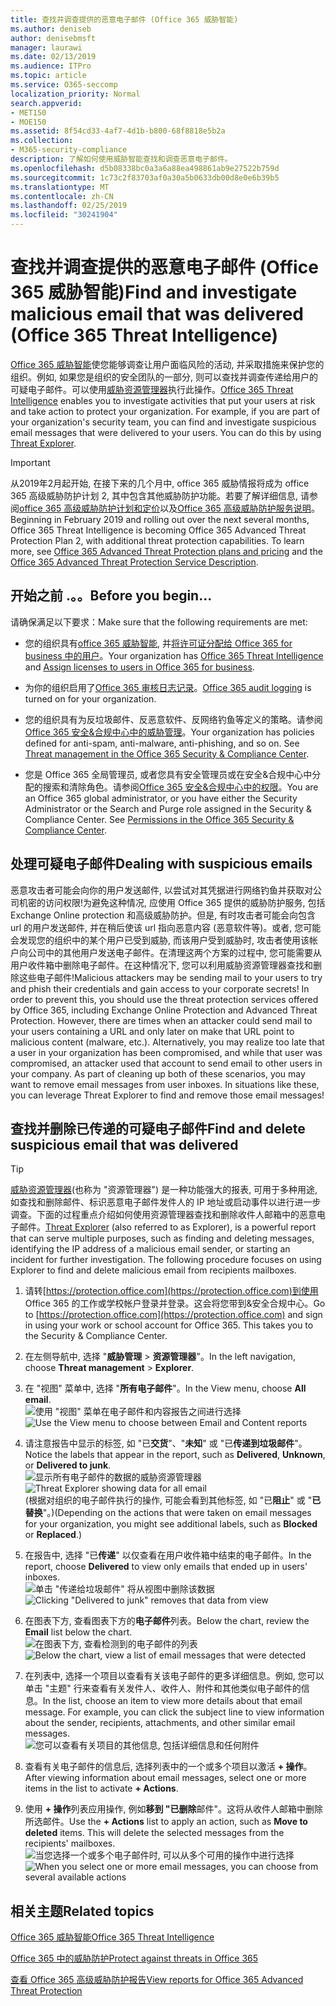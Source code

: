 ```yaml
---
title: 查找并调查提供的恶意电子邮件 (Office 365 威胁智能)
ms.author: deniseb
author: denisebmsft
manager: laurawi
ms.date: 02/13/2019
ms.audience: ITPro
ms.topic: article
ms.service: O365-seccomp
localization_priority: Normal
search.appverid:
- MET150
- MOE150
ms.assetid: 8f54cd33-4af7-4d1b-b800-68f8818e5b2a
ms.collection:
- M365-security-compliance
description: 了解如何使用威胁智能查找和调查恶意电子邮件。
ms.openlocfilehash: d5b08338bc0a3a6a88ea498861ab9e27522b759d
ms.sourcegitcommit: 1c73c2f83703af0a30a5b0633db00d8e0e6b39b5
ms.translationtype: MT
ms.contentlocale: zh-CN
ms.lasthandoff: 02/25/2019
ms.locfileid: "30241904"
---
```

# <a name="find-and-investigate-malicious-email-that-was-delivered-office-365-threat-intelligence"></a><span data-ttu-id="e5c30-103">查找并调查提供的恶意电子邮件 (Office 365 威胁智能)</span><span class="sxs-lookup"><span data-stu-id="e5c30-103">Find and investigate malicious email that was delivered (Office 365 Threat Intelligence)</span></span>

<span data-ttu-id="e5c30-p101">[Office 365 威胁智能](office-365-ti.md)使您能够调查让用户面临风险的活动, 并采取措施来保护您的组织。例如, 如果您是组织的安全团队的一部分, 则可以查找并调查传递给用户的可疑电子邮件。可以使用[威胁资源管理器](get-started-with-ti.md#threat-explorer)执行此操作。</span><span class="sxs-lookup"><span data-stu-id="e5c30-p101">[Office 365 Threat Intelligence](office-365-ti.md) enables you to investigate activities that put your users at risk and take action to protect your organization. For example, if you are part of your organization's security team, you can find and investigate suspicious email messages that were delivered to your users. You can do this by using [Threat Explorer](get-started-with-ti.md#threat-explorer).</span></span>
  
> [!IMPORTANT]
> <span data-ttu-id="e5c30-p102">从2019年2月起开始, 在接下来的几个月中, office 365 威胁情报将成为 office 365 高级威胁防护计划 2, 其中包含其他威胁防护功能。若要了解详细信息, 请参阅[office 365 高级威胁防护计划和定价](https://products.office.com/exchange/advance-threat-protection)以及[Office 365 高级威胁防护服务说明](https://docs.microsoft.com/office365/servicedescriptions/office-365-advanced-threat-protection-service-description)。</span><span class="sxs-lookup"><span data-stu-id="e5c30-p102">Beginning in February 2019 and rolling out over the next several months, Office 365 Threat Intelligence is becoming Office 365 Advanced Threat Protection Plan 2, with additional threat protection capabilities. To learn more, see [Office 365 Advanced Threat Protection plans and pricing](https://products.office.com/exchange/advance-threat-protection) and the [Office 365 Advanced Threat Protection Service Description](https://docs.microsoft.com/office365/servicedescriptions/office-365-advanced-threat-protection-service-description).</span></span>
  
## <a name="before-you-begin"></a><span data-ttu-id="e5c30-109">开始之前 .。。</span><span class="sxs-lookup"><span data-stu-id="e5c30-109">Before you begin...</span></span>

<span data-ttu-id="e5c30-110">请确保满足以下要求：</span><span class="sxs-lookup"><span data-stu-id="e5c30-110">Make sure that the following requirements are met:</span></span>
  
- <span data-ttu-id="e5c30-111">您的组织具有[office 365 威胁智能](office-365-ti.md), 并[将许可证分配给 Office 365 for business 中的用户](https://support.office.com/article/997596b5-4173-4627-b915-36abac6786dc)。</span><span class="sxs-lookup"><span data-stu-id="e5c30-111">Your organization has [Office 365 Threat Intelligence](office-365-ti.md) and [Assign licenses to users in Office 365 for business](https://support.office.com/article/997596b5-4173-4627-b915-36abac6786dc).</span></span>
    
- <span data-ttu-id="e5c30-112">为你的组织启用了[Office 365 审核日志记录](turn-audit-log-search-on-or-off.md)。</span><span class="sxs-lookup"><span data-stu-id="e5c30-112">[Office 365 audit logging](turn-audit-log-search-on-or-off.md) is turned on for your organization.</span></span> 
    
- <span data-ttu-id="e5c30-p103">您的组织具有为反垃圾邮件、反恶意软件、反网络钓鱼等定义的策略。请参阅[Office 365 安全&amp;合规中心中的威胁管理](threat-management.md)。</span><span class="sxs-lookup"><span data-stu-id="e5c30-p103">Your organization has policies defined for anti-spam, anti-malware, anti-phishing, and so on. See [Threat management in the Office 365 Security &amp; Compliance Center](threat-management.md).</span></span>
    
- <span data-ttu-id="e5c30-p104">您是 Office 365 全局管理员, 或者您具有安全管理员或在安全&amp;合规中心中分配的搜索和清除角色。请参阅[Office 365 安全&amp;合规中心中的权限](permissions-in-the-security-and-compliance-center.md)。</span><span class="sxs-lookup"><span data-stu-id="e5c30-p104">You are an Office 365 global administrator, or you have either the Security Administrator or the Search and Purge role assigned in the Security &amp; Compliance Center. See [Permissions in the Office 365 Security &amp; Compliance Center](permissions-in-the-security-and-compliance-center.md).</span></span>
    
## <a name="dealing-with-suspicious-emails"></a><span data-ttu-id="e5c30-117">处理可疑电子邮件</span><span class="sxs-lookup"><span data-stu-id="e5c30-117">Dealing with suspicious emails</span></span>

<span data-ttu-id="e5c30-p105">恶意攻击者可能会向你的用户发送邮件, 以尝试对其凭据进行网络钓鱼并获取对公司机密的访问权限!为避免这种情况, 应使用 Office 365 提供的威胁防护服务, 包括 Exchange Online protection 和高级威胁防护。但是, 有时攻击者可能会向包含 url 的用户发送邮件, 并在稍后使该 url 指向恶意内容 (恶意软件等)。或者, 您可能会发现您的组织中的某个用户已受到威胁, 而该用户受到威胁时, 攻击者使用该帐户向公司中的其他用户发送电子邮件。在清理这两个方案的过程中, 您可能需要从用户收件箱中删除电子邮件。在这种情况下, 您可以利用威胁资源管理器查找和删除这些电子邮件!</span><span class="sxs-lookup"><span data-stu-id="e5c30-p105">Malicious attackers may be sending mail to your users to try and phish their credentials and gain access to your corporate secrets! In order to prevent this, you should use the threat protection services offered by Office 365, including Exchange Online Protection and Advanced Threat Protection. However, there are times when an attacker could send mail to your users containing a URL and only later on make that URL point to malicious content (malware, etc.). Alternatively, you may realize too late that a user in your organization has been compromised, and while that user was compromised, an attacker used that account to send email to other users in your company. As part of cleaning up both of these scenarios, you may want to remove email messages from user inboxes. In situations like these, you can leverage Threat Explorer to find and remove those email messages!</span></span>
  
## <a name="find-and-delete-suspicious-email-that-was-delivered"></a><span data-ttu-id="e5c30-124">查找并删除已传递的可疑电子邮件</span><span class="sxs-lookup"><span data-stu-id="e5c30-124">Find and delete suspicious email that was delivered</span></span>

> [!TIP]
> <span data-ttu-id="e5c30-p106">[威胁资源管理器](get-started-with-ti.md#threat-explorer)(也称为 "资源管理器") 是一种功能强大的报表, 可用于多种用途, 如查找和删除邮件、标识恶意电子邮件发件人的 IP 地址或启动事件以进行进一步调查。下面的过程重点介绍如何使用资源管理器查找和删除收件人邮箱中的恶意电子邮件。</span><span class="sxs-lookup"><span data-stu-id="e5c30-p106">[Threat Explorer](get-started-with-ti.md#threat-explorer) (also referred to as Explorer), is a powerful report that can serve multiple purposes, such as finding and deleting messages, identifying the IP address of a malicious email sender, or starting an incident for further investigation. The following procedure focuses on using Explorer to find and delete malicious email from recipients mailboxes.</span></span> 
  
1. <span data-ttu-id="e5c30-p107">请转[https://protection.office.com](https://protection.office.com)到使用 Office 365 的工作或学校帐户登录并登录。这会将您带到&amp;安全合规中心。</span><span class="sxs-lookup"><span data-stu-id="e5c30-p107">Go to [https://protection.office.com](https://protection.office.com) and sign in using your work or school account for Office 365. This takes you to the Security &amp; Compliance Center.</span></span> 
    
2. <span data-ttu-id="e5c30-129">在左侧导航中, 选择 "**威胁管理** \> **资源管理器**"。</span><span class="sxs-lookup"><span data-stu-id="e5c30-129">In the left navigation, choose **Threat management** \> **Explorer**.</span></span>
    
3. <span data-ttu-id="e5c30-130">在 "视图" 菜单中, 选择 "**所有电子邮件**"。</span><span class="sxs-lookup"><span data-stu-id="e5c30-130">In the View menu, choose **All email**.</span></span><br/><span data-ttu-id="e5c30-131">![使用 "视图" 菜单在电子邮件和内容报告之间进行选择](media/d39013ff-93b6-42f6-bee5-628895c251c2.png)</span><span class="sxs-lookup"><span data-stu-id="e5c30-131">![Use the View menu to choose between Email and Content reports](media/d39013ff-93b6-42f6-bee5-628895c251c2.png)</span></span>
  
4. <span data-ttu-id="e5c30-132">请注意报告中显示的标签, 如 "已**交货**"、"**未知**" 或 "已**传递到垃圾邮件**"。</span><span class="sxs-lookup"><span data-stu-id="e5c30-132">Notice the labels that appear in the report, such as **Delivered**, **Unknown**, or **Delivered to junk**.</span></span><br/><span data-ttu-id="e5c30-133">![显示所有电子邮件的数据的威胁资源管理器](media/208826ed-a85e-446f-b276-b5fdc312fbcb.png)</span><span class="sxs-lookup"><span data-stu-id="e5c30-133">![Threat Explorer showing data for all email](media/208826ed-a85e-446f-b276-b5fdc312fbcb.png)</span></span><br/><span data-ttu-id="e5c30-134">(根据对组织的电子邮件执行的操作, 可能会看到其他标签, 如 "已**阻止**" 或 "**已替换**"。)</span><span class="sxs-lookup"><span data-stu-id="e5c30-134">(Depending on the actions that were taken on email messages for your organization, you might see additional labels, such as **Blocked** or **Replaced**.)</span></span>
    
5. <span data-ttu-id="e5c30-135">在报告中, 选择 "已**传递**" 以仅查看在用户收件箱中结束的电子邮件。</span><span class="sxs-lookup"><span data-stu-id="e5c30-135">In the report, choose **Delivered** to view only emails that ended up in users' inboxes.</span></span><br/><span data-ttu-id="e5c30-136">![单击 "传递给垃圾邮件" 将从视图中删除该数据](media/e6fb2e47-461e-4f6f-8c65-c331bd858758.png)</span><span class="sxs-lookup"><span data-stu-id="e5c30-136">![Clicking "Delivered to junk" removes that data from view](media/e6fb2e47-461e-4f6f-8c65-c331bd858758.png)</span></span>
  
6. <span data-ttu-id="e5c30-137">在图表下方, 查看图表下方的**电子邮件**列表。</span><span class="sxs-lookup"><span data-stu-id="e5c30-137">Below the chart, review the **Email** list below the chart.</span></span><br/><span data-ttu-id="e5c30-138">![在图表下方, 查看检测到的电子邮件的列表](media/dfb60590-1236-499d-97da-86c68621e2bc.png)</span><span class="sxs-lookup"><span data-stu-id="e5c30-138">![Below the chart, view a list of email messages that were detected](media/dfb60590-1236-499d-97da-86c68621e2bc.png)</span></span>
  
7. <span data-ttu-id="e5c30-p108">在列表中, 选择一个项目以查看有关该电子邮件的更多详细信息。例如, 您可以单击 "主题" 行来查看有关发件人、收件人、附件和其他类似电子邮件的信息。</span><span class="sxs-lookup"><span data-stu-id="e5c30-p108">In the list, choose an item to view more details about that email message. For example, you can click the subject line to view information about the sender, recipients, attachments, and other similar email messages.</span></span><br/>![您可以查看有关项目的其他信息, 包括详细信息和任何附件](media/5a5707c3-d62a-4610-ae7b-900fff8708b2.png)
  
8. <span data-ttu-id="e5c30-142">查看有关电子邮件的信息后, 选择列表中的一个或多个项目以激活 **+ 操作**。</span><span class="sxs-lookup"><span data-stu-id="e5c30-142">After viewing information about email messages, select one or more items in the list to activate **+ Actions**.</span></span>
    
9. <span data-ttu-id="e5c30-p109">使用 **+ 操作**列表应用操作, 例如**移到 "已删除**邮件"。这将从收件人邮箱中删除所选邮件。</span><span class="sxs-lookup"><span data-stu-id="e5c30-p109">Use the **+ Actions** list to apply an action, such as **Move to deleted** items. This will delete the selected messages from the recipients' mailboxes.</span></span><br/><span data-ttu-id="e5c30-145">![当您选择一个或多个电子邮件时, 可以从多个可用的操作中进行选择](media/ef12e10c-60a7-4f66-8f76-68d77ae26de1.png)</span><span class="sxs-lookup"><span data-stu-id="e5c30-145">![When you select one or more email messages, you can choose from several available actions](media/ef12e10c-60a7-4f66-8f76-68d77ae26de1.png)</span></span>
  
## <a name="related-topics"></a><span data-ttu-id="e5c30-146">相关主题</span><span class="sxs-lookup"><span data-stu-id="e5c30-146">Related topics</span></span>

[<span data-ttu-id="e5c30-147">Office 365 威胁智能</span><span class="sxs-lookup"><span data-stu-id="e5c30-147">Office 365 Threat Intelligence</span></span>](office-365-ti.md)
  
[<span data-ttu-id="e5c30-148">Office 365 中的威胁防护</span><span class="sxs-lookup"><span data-stu-id="e5c30-148">Protect against threats in Office 365</span></span>](protect-against-threats.md)
  
[<span data-ttu-id="e5c30-149">查看 Office 365 高级威胁防护报告</span><span class="sxs-lookup"><span data-stu-id="e5c30-149">View reports for Office 365 Advanced Threat Protection</span></span>](view-reports-for-atp.md)
  


